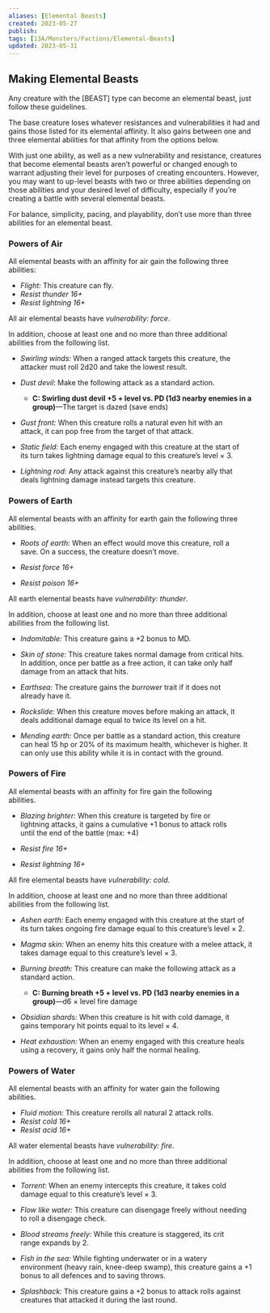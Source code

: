 ```yaml
---
aliases: [Elemental Beasts]
created: 2023-05-27
publish: 
tags: [13A/Monsters/Factions/Elemental-Beasts]
updated: 2023-05-31
---
```


## Making Elemental Beasts

Any creature with the [BEAST] type can become an elemental beast, just follow these guidelines.

The base creature loses whatever resistances and vulnerabilities it had and gains those listed for its elemental affinity. It also gains between one and three elemental abilities for that affinity from the options below.

With just one ability, as well as a new vulnerability and resistance, creatures that become elemental beasts aren’t powerful or changed enough to warrant adjusting their level for purposes of creating encounters. However, you may want to up-level beasts with two or three abilities depending on those abilities and your desired level of difficulty, especially if you’re creating a battle with several elemental beasts.

For balance, simplicity, pacing, and playability, don’t use more than three abilities for an elemental beast.

### Powers of Air

All elemental beasts with an affinity for air gain the following three  
abilities:

- *Flight:* This creature can fly.
- *Resist thunder 16+*
- *Resist lightning 16+*

All air elemental beasts have *vulnerability: force*.

In addition, choose at least one and no more than three additional  
abilities from the following list.

- *Swirling winds:* When a ranged attack targets this creature, the  
  attacker must roll 2d20 and take the lowest result.

- *Dust devil*: Make the following attack as a standard action.
  - **C: Swirling dust devil +5 + level vs. PD (1d3 nearby enemies in a  
    group)**—The target is dazed (save ends)

- *Gust front:* When this creature rolls a natural even hit with an  
  attack, it can pop free from the target of that attack.

- *Static field:* Each enemy engaged with this creature at the start of  
  its turn takes lightning damage equal to this creature’s level × 3.

- *Lightning rod:* Any attack against this creature’s nearby ally that  
  deals lightning damage instead targets this creature.

### Powers of Earth

All elemental beasts with an affinity for earth gain the following three  
abilities.

- *Roots of earth:* When an effect would move this creature, roll a  
  save. On a success, the creature doesn’t move.

- *Resist force 16+*
- *Resist poison 16+*

All earth elemental beasts have *vulnerability: thunder*.

In addition, choose at least one and no more than three additional  
abilities from the following list.

- *Indomitable:* This creature gains a +2 bonus to MD.
- *Skin of stone:* This creature takes normal damage from critical hits.  
  In addition, once per battle as a free action, it can take only half  
  damage from an attack that hits.

- *Earthsea:* The creature gains the *burrower* trait if it does not  
  already have it.

- *Rockslide:* When this creature moves before making an attack, it  
  deals additional damage equal to twice its level on a hit.

- *Mending earth:* Once per battle as a standard action, this creature  
  can heal 15 hp or 20% of its maximum health, whichever is higher. It  
  can only use this ability while it is in contact with the ground.

### Powers of Fire

All elemental beasts with an affinity for fire gain the following  
abilities.

- *Blazing brighter:* When this creature is targeted by fire or  
  lightning attacks, it gains a cumulative +1 bonus to attack rolls  
  until the end of the battle (max: +4)

- *Resist fire 16+*
- *Resist lightning 16+*

All fire elemental beasts have *vulnerability: cold*.

In addition, choose at least one and no more than three additional  
abilities from the following list.

- *Ashen earth:* Each enemy engaged with this creature at the start of  
  its turn takes ongoing fire damage equal to this creature’s level × 2.

- *Magma skin:* When an enemy hits this creature with a melee attack, it  
  takes damage equal to this creature’s level × 3.

- *Burning breath:* This creature can make the following attack as a  
  standard action.

  - **C: Burning breath +5 + level vs. PD (1d3 nearby enemies in a  
    group)**—d6 × level fire damage

- *Obsidian shards:* When this creature is hit with cold damage, it  
  gains temporary hit points equal to its level × 4.

- *Heat exhaustion:* When an enemy engaged with this creature heals  
  using a recovery, it gains only half the normal healing.

### Powers of Water

All elemental beasts with an affinity for water gain the following  
abilities.

- *Fluid motion:* This creature rerolls all natural 2 attack rolls.
- *Resist cold 16+*
- *Resist acid 16+*

All water elemental beasts have *vulnerability: fire*.

In addition, choose at least one and no more than three additional  
abilities from the following list.

- *Torrent:* When an enemy intercepts this creature, it takes cold  
  damage equal to this creature’s level × 3.

- *Flow like water:* This creature can disengage freely without needing  
  to roll a disengage check.

- *Blood streams freely:* While this creature is staggered, its crit  
  range expands by 2.

- *Fish in the sea:* While fighting underwater or in a watery  
  environment (heavy rain, knee-deep swamp), this creature gains a +1  
  bonus to all defences and to saving throws.

- *Splashback:* This creature gains a +2 bonus to attack rolls against  
  creatures that attacked it during the last round.
